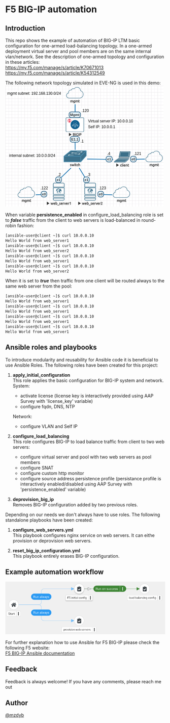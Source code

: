 # F5 BIG-IP automation

## Introduction
This repo shows the example of automation of BIG-IP LTM basic configuration for one-armed load-balancing topology. In a one-armed deployment virtual server and pool members are on the same internal vlan/network. See the description of one-armed topology and configuration in these articles:  
https://my.f5.com/manage/s/article/K70671013  
https://my.f5.com/manage/s/article/K54312549

The following network topology simulated in EVE-NG is used in this demo:  
![alt text](files/F5_lab_drawing.png)


When variable __persistence_enabled__ in configure_load_balancing role is set to ___false___ traffic from the client to web servers is load-balanced in round-robin fashion:
```
[ansible-user@client ~]$ curl 10.0.0.10
Hello World from web_server1
[ansible-user@client ~]$ curl 10.0.0.10
Hello World from web_server2
[ansible-user@client ~]$ curl 10.0.0.10
Hello World from web_server1
[ansible-user@client ~]$ curl 10.0.0.10
Hello World from web_server2
```

When it is set to ___true___ then traffic from one client will be routed always to the same web server from the pool: 
```
[ansible-user@client ~]$ curl 10.0.0.10
Hello World from web_server1
[ansible-user@client ~]$ curl 10.0.0.10
Hello World from web_server1
[ansible-user@client ~]$ curl 10.0.0.10
Hello World from web_server1
[ansible-user@client ~]$ curl 10.0.0.10
Hello World from web_server1
```

## Ansible roles and playbooks
To introduce modularity and reusability for Ansible code it is beneficial to use Ansible Roles. The following roles have been created for this project:
1. **apply_initial_configuration**  
  This role applies the basic configuration for BIG-IP system and network.  
   System:
    - activate license (license key is interactively provided using AAP Survey with 'license_key' variable)
    - configure fqdn, DNS, NTP

   Network:
    - configure VLAN and Self IP


2. **configure_load_balancing**  
This role configures BIG-IP to load balance traffic from client to two web servers:
   - configure virtual server and pool with two web servers as pool members
   - configure SNAT
   - configure custom http monitor
   - configure source address persistence profile (persistance profile is interactively enabled/disabled using AAP Survey with 'persistence_enabled' variable)

3. **deprovision_big_ip**  
Removes BIG-IP configuration added by two previous roles.


Depending on our needs we don't always have to use roles. The following standalone playbooks have been created:
1. __configure_web_servers.yml__  
This playbook configures nginx service on web servers. It can eithe provision or deprovision web servers.

2. __reset_big_ip_configuration.yml__  
This playbook entirely erases BIG-IP configuration.

## Example automation workflow
![alt text](files/F5_workflow_template.png)

  
For further explanation how to use Ansible for F5 BIG-IP please check the following F5 website:  
[F5 BIG-IP Ansible documentation](https://clouddocs.f5.com/products/orchestration/ansible/devel/overview.html)

## Feedback
Feedback is always welcome! If you have any comments, please reach me out

## Author

[@mzdyb](https://www.linkedin.com/in/michal-zdyb-9aa4046/)
